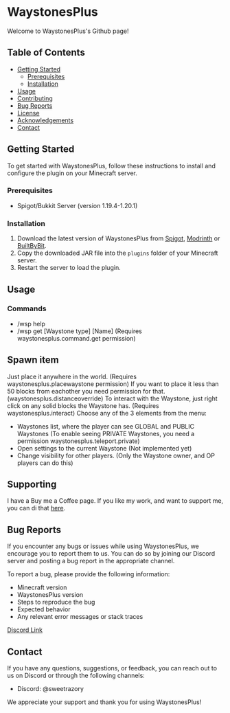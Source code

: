 # WaystonesPlus

Welcome to WaystonesPlus's Github page!

## Table of Contents

- [Getting Started](#getting-started)
  - [Prerequisites](#prerequisites)
  - [Installation](#installation)
- [Usage](#usage)
- [Contributing](#contributing)
- [Bug Reports](#bug-reports)
- [License](#license)
- [Acknowledgements](#acknowledgements)
- [Contact](#contact)

## Getting Started

To get started with WaystonesPlus, follow these instructions to install and configure the plugin on your Minecraft server.

### Prerequisites

- Spigot/Bukkit Server (version 1.19.4-1.20.1)

### Installation

1. Download the latest version of WaystonesPlus from [Spigot](https://www.spigotmc.org/resources/110762/), [Modrinth](https://modrinth.com/plugin/waystonesplus) or [BuiltByBit](https://builtbybit.com/resources/29787).
2. Copy the downloaded JAR file into the `plugins` folder of your Minecraft server.
3. Restart the server to load the plugin.

## Usage

### Commands
- /wsp help
- /wsp get [Waystone type] [Name] (Requires waystonesplus.command.get permission)

## Spawn item
Just place it anywhere in the world. (Requires waystonesplus.placewaystone permission)
If you want to place it less than 50 blocks from eachother you need permission for that. (waystonesplus.distanceoverride)
To interact with the Waystone, just right click on any solid blocks the Waystone has. (Requires waystonesplus.interact)
Choose any of the 3 elements from the menu:
- Waystones list, where the player can see GLOBAL and PUBLIC Waystones (To enable seeing PRIVATE Waystones, you need a permission waystonesplus.teleport.private)
- Open settings to the current Waystone (Not implemented yet)
- Change visibility for other players. (Only the Waystone owner, and OP players can do this)

## Supporting
I have a Buy me a Coffee page. If you like my work, and want to support me, you can di that [here](https://www.buymeacoffee.com/sweetrazory).

## Bug Reports

If you encounter any bugs or issues while using WaystonesPlus, we encourage you to report them to us. You can do so by joining our Discord server and posting a bug report in the appropriate channel.

To report a bug, please provide the following information:
- Minecraft version
- WaystonesPlus version
- Steps to reproduce the bug
- Expected behavior
- Any relevant error messages or stack traces

[Discord Link](https://discord.gg/SXAjY6kdDC)

## Contact

If you have any questions, suggestions, or feedback, you can reach out to us on Discord or through the following channels:

- Discord: @sweetrazory

We appreciate your support and thank you for using WaystonesPlus!

